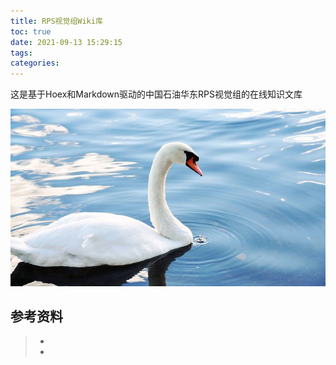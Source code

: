 ```yaml
---
title: RPS视觉组Wiki库
toc: true
date: 2021-09-13 15:29:15
tags:
categories:
---
```


这是基于Hoex和Markdown驱动的中国石油华东RPS视觉组的在线知识文库

![](../images/index.jpeg)



## 参考资料
> - []()
> - []()
